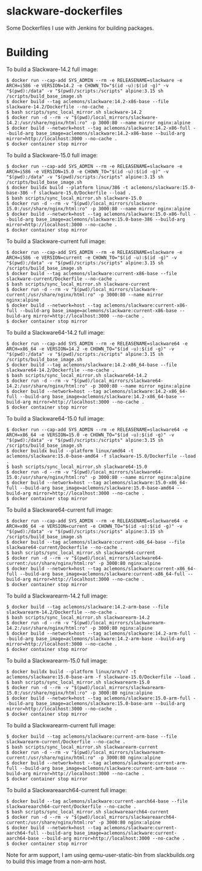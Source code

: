 slackware-dockerfiles
=====================

Some Dockerfiles I use with Jenkins for building packages.

# Building

To build a Slackware-14.2 full image:

    $ docker run --cap-add SYS_ADMIN --rm -e RELEASENAME=slackware -e ARCH=i586 -e VERSION=14.2 -e CHOWN_TO="$(id -u):$(id -g)" -v "$(pwd):/data" -v "$(pwd)/scripts:/scripts" alpine:3.15 sh /scripts/build_base_image.sh
    $ docker build --tag aclemons/slackware:14.2-x86-base --file slackware-14.2/Dockerfile --no-cache .
    $ bash scripts/sync_local_mirror.sh slackware-14.2
    $ docker run -d --rm -v "$(pwd)/local_mirrors/slackware-14.2:/usr/share/nginx/html:ro" -p 3000:80 --name mirror nginx:alpine
    $ docker build --network=host --tag aclemons/slackware:14.2-x86-full --build-arg base_image=aclemons/slackware:14.2-x86-base --build-arg mirror=http://localhost:3000 --no-cache .
    $ docker container stop mirror

To build a Slackware-15.0 full image:

    $ docker run --cap-add SYS_ADMIN --rm -e RELEASENAME=slackware -e ARCH=i586 -e VERSION=15.0 -e CHOWN_TO="$(id -u):$(id -g)" -v "$(pwd):/data" -v "$(pwd)/scripts:/scripts" alpine:3.15 sh /scripts/build_base_image.sh
    $ docker buildx build --platform linux/386 -t aclemons/slackware:15.0-base-386 -f slackware-15.0/Dockerfile --load .
    $ bash scripts/sync_local_mirror.sh slackware-15.0
    $ docker run -d --rm -v "$(pwd)/local_mirrors/slackware-15.0:/usr/share/nginx/html:ro" -p 3000:80 --name mirror nginx:alpine
    $ docker build --network=host --tag aclemons/slackware:15.0-x86-full --build-arg base_image=aclemons/slackware:15.0-base-386 --build-arg mirror=http://localhost:3000 --no-cache .
    $ docker container stop mirror

To build a Slackware-current full image:

    $ docker run --cap-add SYS_ADMIN --rm -e RELEASENAME=slackware -e ARCH=i586 -e VERSION=current -e CHOWN_TO="$(id -u):$(id -g)" -v "$(pwd):/data" -v "$(pwd)/scripts:/scripts" alpine:3.15 sh /scripts/build_base_image.sh
    $ docker build --tag aclemons/slackware:current-x86-base --file slackware-current/Dockerfile --no-cache .
    $ bash scripts/sync_local_mirror.sh slackware-current
    $ docker run -d --rm -v "$(pwd)/local_mirrors/slackware-current:/usr/share/nginx/html:ro" -p 3000:80 --name mirror nginx:alpine
    $ docker build --network=host --tag aclemons/slackware:current-x86-full --build-arg base_image=aclemons/slackware:current-x86-base --build-arg mirror=http://localhost:3000 --no-cache .
    $ docker container stop mirror

To build a Slackware64-14.2 full image:

    $ docker run --cap-add SYS_ADMIN --rm -e RELEASENAME=slackware64 -e ARCH=x86_64 -e VERSION=14.2 -e CHOWN_TO="$(id -u):$(id -g)" -v "$(pwd):/data" -v "$(pwd)/scripts:/scripts" alpine:3.15 sh /scripts/build_base_image.sh
    $ docker build --tag aclemons/slackware:14.2-x86_64-base --file slackware64-14.2/Dockerfile --no-cache .
    $ bash scripts/sync_local_mirror.sh slackware64-14.2
    $ docker run -d --rm -v "$(pwd)/local_mirrors/slackware64-14.2:/usr/share/nginx/html:ro" -p 3000:80 --name mirror nginx:alpine
    $ docker build --network=host --tag aclemons/slackware:14.2-x86_64-full --build-arg base_image=aclemons/slackware:14.2-x86_64-base --build-arg mirror=http://localhost:3000 --no-cache .
    $ docker container stop mirror

To build a Slackware64-15.0 full image:

    $ docker run --cap-add SYS_ADMIN --rm -e RELEASENAME=slackware64 -e ARCH=x86_64 -e VERSION=15.0 -e CHOWN_TO="$(id -u):$(id -g)" -v "$(pwd):/data" -v "$(pwd)/scripts:/scripts" alpine:3.15 sh /scripts/build_base_image.sh
    $ docker buildx build --platform linux/amd64 -t aclemons/slackware:15.0-base-amd64 -f slackware-15.0/Dockerfile --load .
    $ bash scripts/sync_local_mirror.sh slackware64-15.0
    $ docker run -d --rm -v "$(pwd)/local_mirrors/slackware64-15.0:/usr/share/nginx/html:ro" -p 3000:80 --name mirror nginx:alpine
    $ docker build --network=host --tag aclemons/slackware:15.0-x86_64-full --build-arg base_image=aclemons/slackware:15.0-base-amd64 --build-arg mirror=http://localhost:3000 --no-cache .
    $ docker container stop mirror

To build a Slackware64-current full image:

    $ docker run --cap-add SYS_ADMIN --rm -e RELEASENAME=slackware64 -e ARCH=x86_64 -e VERSION=current -e CHOWN_TO="$(id -u):$(id -g)" -v "$(pwd):/data" -v "$(pwd)/scripts:/scripts" alpine:3.15 sh /scripts/build_base_image.sh
    $ docker build --tag aclemons/slackware:current-x86_64-base --file slackware64-current/Dockerfile --no-cache .
    $ bash scripts/sync_local_mirror.sh slackware64-current
    $ docker run -d --rm -v "$(pwd)/local_mirrors/slackware64-current:/usr/share/nginx/html:ro" -p 3000:80 nginx:alpine
    $ docker build --network=host --tag aclemons/slackware:current-x86_64-full --build-arg base_image=aclemons/slackware:current-x86_64-full --build-arg mirror=http://localhost:3000 --no-cache .
    $ docker container stop mirror

To build a Slackwarearm-14.2 full image:

    $ docker build --tag aclemons/slackware:14.2-arm-base --file slackwarearm-14.2/Dockerfile --no-cache .
    $ bash scripts/sync_local_mirror.sh slackwarearm-14.2
    $ docker run -d --rm -v "$(pwd)/local_mirrors/slackwarearm-14.2:/usr/share/nginx/html:ro" -p 3000:80 nginx:alpine
    $ docker build --network=host --tag aclemons/slackware:14.2-arm-full --build-arg base_image=aclemons/slackware:14.2-arm-base --build-arg mirror=http://localhost:3000 --no-cache .
    $ docker container stop mirror

To build a Slackwarearm-15.0 full image:

    $ docker buildx build --platform linux/arm/v7 -t aclemons/slackware:15.0-base-arm -f slackware-15.0/Dockerfile --load .
    $ bash scripts/sync_local_mirror.sh slackwarearm-15.0
    $ docker run -d --rm -v "$(pwd)/local_mirrors/slackwarearm-15.0:/usr/share/nginx/html:ro" -p 3000:80 nginx:alpine
    $ docker build --network=host --tag aclemons/slackware:15.0-arm-full --build-arg base_image=aclemons/slackware:15.0-base-arm --build-arg mirror=http://localhost:3000 --no-cache .
    $ docker container stop mirror

To build a Slackwarearm-current full image:

    $ docker build --tag aclemons/slackware:current-arm-base --file slackwarearm-current/Dockerfile --no-cache .
    $ bash scripts/sync_local_mirror.sh slackwarearm-current
    $ docker run -d --rm -v "$(pwd)/local_mirrors/slackwarearm-current:/usr/share/nginx/html:ro" -p 3000:80 nginx:alpine
    $ docker build --network=host --tag aclemons/slackware:current-arm-full --build-arg base_image=aclemons/slackware:current-arm-base --build-arg mirror=http://localhost:3000 --no-cache .
    $ docker container stop mirror

To build a Slackwareaarch64-current full image:

    $ docker build --tag aclemons/slackware:current-aarch64-base --file slackwareaarch64-current/Dockerfile --no-cache .
    $ bash scripts/sync_local_mirror.sh slackwareaarch64-current
    $ docker run -d --rm -v "$(pwd)/local_mirrors/slackwareaarch64-current:/usr/share/nginx/html:ro" -p 3000:80 nginx:alpine
    $ docker build --network=host --tag aclemons/slackware:current-aarch64-full --build-arg base_image=aclemons/slackware:current-aarch64-base --build-arg mirror=http://localhost:3000 --no-cache .
    $ docker container stop mirror

Note for arm support, I am using qemu-user-static-bin from slackbuilds.org to build this image from a non-arm host.
